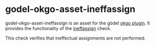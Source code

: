 godel-okgo-asset-ineffassign
============================
godel-okgo-asset-ineffassign is an asset for the gödel [okgo plugin](https://github.com/palantir/okgo). It provides the functionality of the [ineffassign](https://github.com/gordonklaus/ineffassign) check.

This check verifies that ineffectual assignments are not performed.
